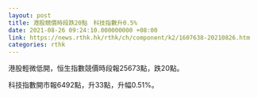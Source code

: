 ```yaml
---
layout: post
title: 港股競價時段跌20點　科技指數升0.5%
date: 2021-08-26 09:24:10.000000000 +08:00
link: https://news.rthk.hk/rthk/ch/component/k2/1607638-20210826.htm
categories: rthk
---
```


港股輕微低開，恒生指數競價時段報25673點，跌20點。

科技指數開市報6492點，升33點，升幅0.51%。
